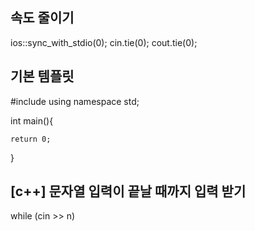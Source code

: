 ## 속도 줄이기

ios::sync_with_stdio(0);
cin.tie(0);
cout.tie(0);

## 기본 템플릿

#include <iostream>
using namespace std;

int main(){

    return 0;

}

## [c++] 문자열 입력이 끝날 때까지 입력 받기

while (cin >> n)
